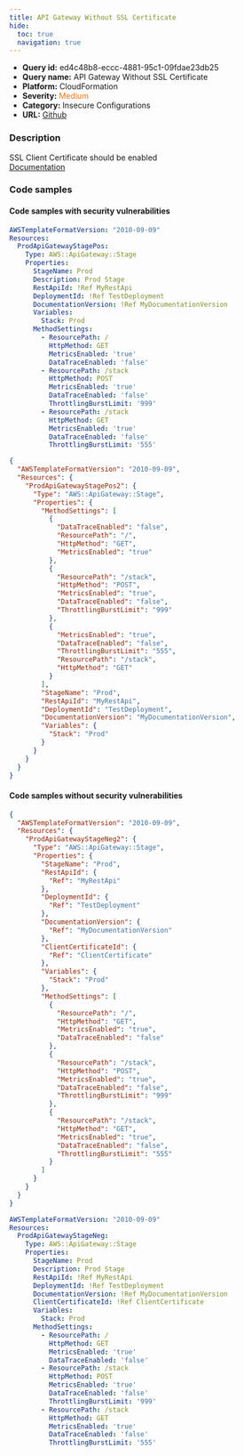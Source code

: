 ```yaml
---
title: API Gateway Without SSL Certificate
hide:
  toc: true
  navigation: true
---
```


<style>
  .highlight .hll {
    background-color: #ff171742;
  }
  .md-content {
    max-width: 1100px;
    margin: 0 auto;
  }
</style>

-   **Query id:** ed4c48b8-eccc-4881-95c1-09fdae23db25
-   **Query name:** API Gateway Without SSL Certificate
-   **Platform:** CloudFormation
-   **Severity:** <span style="color:#ff7213">Medium</span>
-   **Category:** Insecure Configurations
-   **URL:** [Github](https://github.com/Checkmarx/kics/tree/master/assets/queries/cloudFormation/aws/api_gateway_without_ssl_certificate)

### Description
SSL Client Certificate should be enabled<br>
[Documentation](https://docs.aws.amazon.com/AWSCloudFormation/latest/UserGuide/aws-resource-apigateway-stage.html)

### Code samples
#### Code samples with security vulnerabilities
```yaml title="Positive test num. 1 - yaml file" hl_lines="5"
AWSTemplateFormatVersion: "2010-09-09"
Resources:
  ProdApiGatewayStagePos:
    Type: AWS::ApiGateway::Stage
    Properties:
      StageName: Prod
      Description: Prod Stage
      RestApiId: !Ref MyRestApi
      DeploymentId: !Ref TestDeployment
      DocumentationVersion: !Ref MyDocumentationVersion
      Variables:
        Stack: Prod
      MethodSettings:
        - ResourcePath: /
          HttpMethod: GET
          MetricsEnabled: 'true'
          DataTraceEnabled: 'false'
        - ResourcePath: /stack
          HttpMethod: POST
          MetricsEnabled: 'true'
          DataTraceEnabled: 'false'
          ThrottlingBurstLimit: '999'
        - ResourcePath: /stack
          HttpMethod: GET
          MetricsEnabled: 'true'
          DataTraceEnabled: 'false'
          ThrottlingBurstLimit: '555'


```
```json title="Positive test num. 2 - json file" hl_lines="6"
{
  "AWSTemplateFormatVersion": "2010-09-09",
  "Resources": {
    "ProdApiGatewayStagePos2": {
      "Type": "AWS::ApiGateway::Stage",
      "Properties": {
        "MethodSettings": [
          {
            "DataTraceEnabled": "false",
            "ResourcePath": "/",
            "HttpMethod": "GET",
            "MetricsEnabled": "true"
          },
          {
            "ResourcePath": "/stack",
            "HttpMethod": "POST",
            "MetricsEnabled": "true",
            "DataTraceEnabled": "false",
            "ThrottlingBurstLimit": "999"
          },
          {
            "MetricsEnabled": "true",
            "DataTraceEnabled": "false",
            "ThrottlingBurstLimit": "555",
            "ResourcePath": "/stack",
            "HttpMethod": "GET"
          }
        ],
        "StageName": "Prod",
        "RestApiId": "MyRestApi",
        "DeploymentId": "TestDeployment",
        "DocumentationVersion": "MyDocumentationVersion",
        "Variables": {
          "Stack": "Prod"
        }
      }
    }
  }
}

```


#### Code samples without security vulnerabilities
```json title="Negative test num. 1 - json file"
{
  "AWSTemplateFormatVersion": "2010-09-09",
  "Resources": {
    "ProdApiGatewayStageNeg2": {
      "Type": "AWS::ApiGateway::Stage",
      "Properties": {
        "StageName": "Prod",
        "RestApiId": {
          "Ref": "MyRestApi"
        },
        "DeploymentId": {
          "Ref": "TestDeployment"
        },
        "DocumentationVersion": {
          "Ref": "MyDocumentationVersion"
        },
        "ClientCertificateId": {
          "Ref": "ClientCertificate"
        },
        "Variables": {
          "Stack": "Prod"
        },
        "MethodSettings": [
          {
            "ResourcePath": "/",
            "HttpMethod": "GET",
            "MetricsEnabled": "true",
            "DataTraceEnabled": "false"
          },
          {
            "ResourcePath": "/stack",
            "HttpMethod": "POST",
            "MetricsEnabled": "true",
            "DataTraceEnabled": "false",
            "ThrottlingBurstLimit": "999"
          },
          {
            "ResourcePath": "/stack",
            "HttpMethod": "GET",
            "MetricsEnabled": "true",
            "DataTraceEnabled": "false",
            "ThrottlingBurstLimit": "555"
          }
        ]
      }
    }
  }
}

```
```yaml title="Negative test num. 2 - yaml file"
AWSTemplateFormatVersion: "2010-09-09"
Resources:
  ProdApiGatewayStageNeg:
    Type: AWS::ApiGateway::Stage
    Properties:
      StageName: Prod
      Description: Prod Stage
      RestApiId: !Ref MyRestApi
      DeploymentId: !Ref TestDeployment
      DocumentationVersion: !Ref MyDocumentationVersion
      ClientCertificateId: !Ref ClientCertificate
      Variables:
        Stack: Prod
      MethodSettings:
        - ResourcePath: /
          HttpMethod: GET
          MetricsEnabled: 'true'
          DataTraceEnabled: 'false'
        - ResourcePath: /stack
          HttpMethod: POST
          MetricsEnabled: 'true'
          DataTraceEnabled: 'false'
          ThrottlingBurstLimit: '999'
        - ResourcePath: /stack
          HttpMethod: GET
          MetricsEnabled: 'true'
          DataTraceEnabled: 'false'
          ThrottlingBurstLimit: '555'


```
